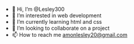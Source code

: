 - 👋 Hi, I’m @Lesley300
- 👀 I’m interested in web development
- 🌱 I’m currently learning html and css
- 💞️ I’m looking to collaborate on a project
- 📫 How to reach me amonlesley20@gmail.com

<!---
Lesley300/Lesley300 is a ✨ special ✨ repository because its `README.md` (this file) appears on your GitHub profile.
You can click the Preview link to take a look at your changes.
--->
